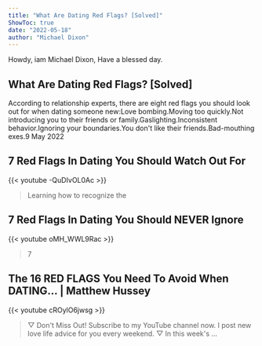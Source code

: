 ```yaml
---
title: "What Are Dating Red Flags? [Solved]"
ShowToc: true 
date: "2022-05-18"
author: "Michael Dixon" 
---
```


Howdy, iam Michael Dixon, Have a blessed day.
## What Are Dating Red Flags? [Solved]
According to relationship experts, there are eight red flags you should look out for when dating someone new:Love bombing.Moving too quickly.Not introducing you to their friends or family.Gaslighting.Inconsistent behavior.Ignoring your boundaries.You don't like their friends.Bad-mouthing exes.9 May 2022

## 7 Red Flags In Dating You Should Watch Out For
{{< youtube -QuDIvOL0Ac >}}
>Learning how to recognize the 

## 7 Red Flags In Dating You Should NEVER Ignore
{{< youtube oMH_WWL9Rac >}}
>7 

## The 16 RED FLAGS You Need To Avoid When DATING... | Matthew Hussey
{{< youtube cROylO6jwsg >}}
>▽ Don't Miss Out! Subscribe to my YouTube channel now. I post new love life advice for you every weekend. ▽ In this week's ...


